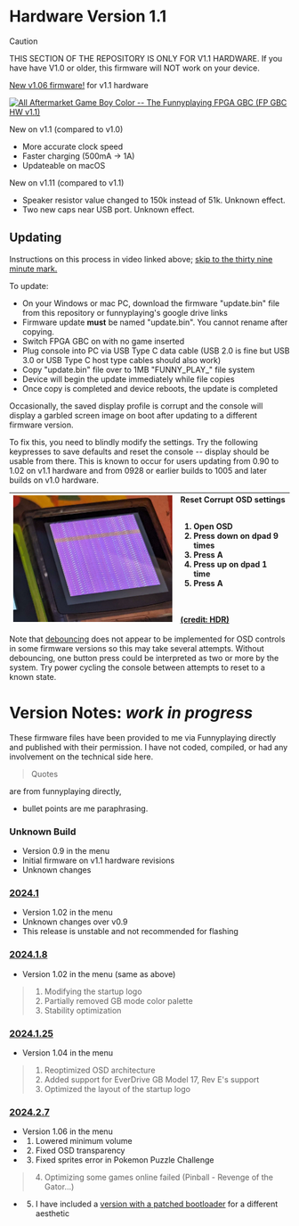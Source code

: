 # Hardware Version 1.1

> [!CAUTION]
> THIS SECTION OF THE REPOSITORY IS ONLY FOR V1.1 HARDWARE. If you have have V1.0 or older, this firmware will NOT work on your device. 

[New v1.06 firmware!](2024.2.7\patched_bootlogo) for v1.1 hardware 

[![All Aftermarket Game Boy Color -- The Funnyplaying FPGA GBC (FP GBC HW v1.1)](https://img.youtube.com/vi/YM7wYx_SsRY/0.jpg)](https://www.youtube.com/watch?v=YM7wYx_SsRY)

New on v1.1 (compared to v1.0)
* More accurate clock speed
* Faster charging (500mA -> 1A)
* Updateable on macOS

New on v1.11 (compared to v1.1)
* Speaker resistor value changed to 150k instead of 51k. Unknown effect.
* Two new caps near USB port. Unknown effect. 
 
## Updating

Instructions on this process in video linked above; [skip to the thirty nine minute mark.](https://youtu.be/YM7wYx_SsRY&t=2341)

To update: 
* On your Windows or mac PC, download the firmware "update.bin" file from this repository or funnyplaying's google drive links
* Firmware update **must** be named "update.bin". You cannot rename after copying.
* Switch FPGA GBC on with no game inserted
* Plug console into PC via USB Type C data cable (USB 2.0 is fine but USB 3.0 or USB Type C host type cables should also work)
* Copy "update.bin" file over to 1MB "FUNNY_PLAY_" file system
* Device will begin the update immediately while file copies
* Once copy is completed and device reboots, the update is completed

Occasionally, the saved display profile is corrupt and the console will display a garbled screen image on boot after updating to a different firmware version. 

To fix this, you need to blindly modify the settings. Try the following keypresses to save defaults and reset the console -- display should be usable from there. This is known to occur for users updating from 0.90 to 1.02 on v1.1 hardware and from 0928 or earlier builds to 1005 and later builds on v1.0 hardware. 

| [<img src="../media/purple_screen.jpg" width="350" />](../media/purple_screen.jpg) | Reset Corrupt OSD settings<br><br><ol><li>Open OSD</li><li>Press down on dpad 9 times</li><li>Press A</li><li>Press up on dpad 1 time</li><li>Press A</li></ol><br><br>[(credit: HDR)](https://twitter.com/MartinRefseth) |
| :---: | :--- |

Note that [debouncing](https://www.techtarget.com/whatis/definition/debouncing) does not appear to be implemented for OSD controls in some firmware versions so this may take several attempts. Without debouncing, one button press could be interpreted as two or more by the system. Try power cycling the console between attempts to reset to a known state. 

# Version Notes: *work in progress*

These firmware files have been provided to me via Funnyplaying directly and published with their permission. I have not coded, compiled, or had any involvement on the technical side here. 

> Quotes

are from funnyplaying directly, 

* bullet points are me paraphrasing.

### Unknown Build
* Version 0.9 in the menu
* Initial firmware on v1.1 hardware revisions
* Unknown changes

### [2024.1](2024.1)
* Version 1.02 in the menu
* Unknown changes over v0.9
* This release is unstable and not recommended for flashing

### [2024.1.8](2024.1.8)
* Version 1.02 in the menu (same as above)
> 1. Modifying the startup logo
> 2. Partially removed GB mode color palette
> 3. Stability optimization

### [2024.1.25](2024.1.25)
* Version 1.04 in the menu
> 1. Reoptimized OSD architecture
> 2. Added support for EverDrive GB Model 17, Rev E's support
> 3. Optimized the layout of the startup logo

### [2024.2.7](2024.2.7)
* Version 1.06 in the menu
* 1. Lowered minimum volume
* 2. Fixed OSD transparency
* 3. Fixed sprites error in Pokemon Puzzle Challenge
> 4. Optimizing some games online failed (Pinball - Revenge of the Gator...)
* 5. I have included a [version with a patched bootloader](2024.2.7\patched_bootlogo) for a different aesthetic

